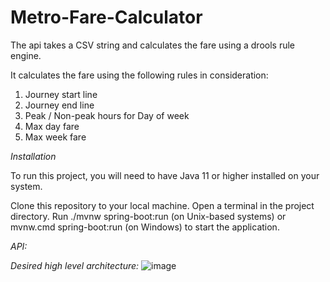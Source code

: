 # Metro-Fare-Calculator
The api takes a CSV string and calculates the fare using a drools rule engine. 

It calculates the fare using the following rules in consideration:
1. Journey start line
2. Journey end line
3. Peak / Non-peak hours for Day of week
4.  Max day fare
5. Max week fare


*Installation*

To run this project, you will need to have Java 11 or higher installed on your system.

Clone this repository to your local machine.
Open a terminal in the project directory.
Run ./mvnw spring-boot:run (on Unix-based systems) or mvnw.cmd spring-boot:run (on Windows) to start the application.




*API:*


*Desired high level architecture:*
![image](https://user-images.githubusercontent.com/894924/229403748-6c90ca80-f179-4c10-a441-af670177259b.png)

